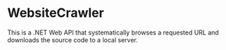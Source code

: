 # WebsiteCrawler

This is a .NET Web API that systematically browses a requested URL and downloads the source code to a local server.
